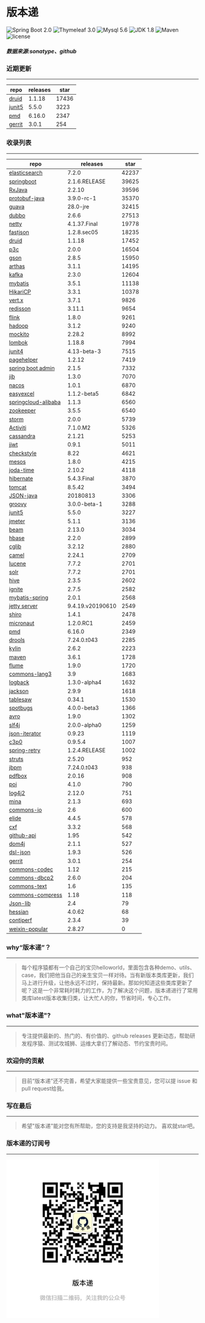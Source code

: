 # 版本递
![Spring Boot 2.0](https://img.shields.io/badge/Spring%20Boot-2.0-brightgreen.svg)
![Thymeleaf 3.0](https://img.shields.io/badge/Thymeleaf-3.0-yellow.svg)
![Mysql 5.6](https://img.shields.io/badge/Mysql-5.6-blue.svg)
![JDK 1.8](https://img.shields.io/badge/JDK-1.8-brightgreen.svg)
![Maven](https://img.shields.io/badge/Maven-3.5.0-yellowgreen.svg)
![license](https://img.shields.io/badge/license-Apache%202-blue.svg)
##### 数据来源:sonatype、github

### 近期更新
---
repo | releases | star
---|---|---
[druid](https://github.com/alibaba/druid) | 1.1.18 | 17436
[junit5](https://github.com/junit-team/junit5) | 5.5.0 | 3223
[pmd](https://github.com/pmd/pmd) | 6.16.0 | 2347
[gerrit](https://github.com/GerritCodeReview/gerrit) | 3.0.1 | 254

### 收录列表
---
repo | releases | star
---|---|---
[elasticsearch](https://github.com/elastic/elasticsearch) | 7.2.0 | 42237 
[springboot](https://github.com/spring-projects/spring-boot) | 2.1.6.RELEASE | 39625 
[RxJava](https://github.com/ReactiveX/RxJava) | 2.2.10 | 39596 
[protobuf-java](https://github.com/protocolbuffers/protobuf) | 3.9.0-rc-1 | 35370 
[guava](https://github.com/google/guava) | 28.0-jre | 32415 
[dubbo](https://github.com/apache/incubator-dubbo) | 2.6.6 | 27513 
[netty](https://github.com/netty/netty) | 4.1.37.Final | 19778 
[fastjson](https://github.com/alibaba/fastjson) | 1.2.8.sec05 | 18235 
[druid](https://github.com/alibaba/druid) | 1.1.18 | 17452 
[p3c](https://github.com/alibaba/p3c) | 2.0.0 | 16504 
[gson](https://github.com/google/gson) | 2.8.5 | 15950 
[arthas](https://github.com/alibaba/arthas) | 3.1.1 | 14195 
[kafka](https://github.com/apache/kafka) | 2.3.0 | 12604 
[mybatis](https://github.com/mybatis/mybatis-3) | 3.5.1 | 11138 
[HikariCP](https://github.com/brettwooldridge/HikariCP) | 3.3.1 | 10378 
[vert.x](https://github.com/eclipse-vertx/vert.x) | 3.7.1 | 9826 
[redisson](https://github.com/redisson/redisson) | 3.11.1 | 9654 
[flink](https://github.com/apache/flink) | 1.8.0 | 9261 
[hadoop](https://github.com/apache/hadoop) | 3.1.2 | 9240 
[mockito](https://github.com/mockito/mockito) | 2.28.2 | 8992 
[lombok](https://github.com/rzwitserloot/lombok) | 1.18.8 | 7994 
[junit4](https://github.com/junit-team/junit4) | 4.13-beta-3 | 7515 
[pagehelper](https://github.com/pagehelper/Mybatis-PageHelper) | 1.2.12 | 7419 
[spring boot admin](https://github.com/codecentric/spring-boot-admin) | 2.1.5 | 7332 
[jib](https://github.com/GoogleContainerTools/jib) | 1.3.0 | 7070 
[nacos](https://github.com/alibaba/nacos) | 1.0.1 | 6870 
[easyexcel](https://github.com/alibaba/easyexcel) | 1.1.2-beta5 | 6842 
[springcloud-alibaba](https://github.com/spring-cloud-incubator/spring-cloud-alibaba) | 1.1.3 | 6560 
[zookeeper](https://github.com/apache/zookeeper) | 3.5.5 | 6540 
[storm](https://github.com/apache/storm) | 2.0.0 | 5739 
[Activiti](https://github.com/Activiti/Activiti) | 7.1.0.M2 | 5326 
[cassandra](https://github.com/apache/cassandra) | 2.1.21 | 5253 
[jjwt](https://github.com/jwtk/jjwt) | 0.9.1 | 5011 
[checkstyle](https://github.com/checkstyle/checkstyle) | 8.22 | 4621 
[mesos](https://github.com/apache/mesos) | 1.8.0 | 4215 
[joda-time](https://github.com/JodaOrg/joda-time) | 2.10.2 | 4118 
[hibernate](https://github.com/hibernate/hibernate-orm) | 5.4.3.Final | 3870 
[tomcat](https://github.com/apache/tomcat) | 8.5.42 | 3494 
[JSON-java](https://github.com/stleary/JSON-java) | 20180813 | 3306 
[groovy](https://github.com/apache/groovy) | 3.0.0-beta-1 | 3288 
[junit5](https://github.com/junit-team/junit5) | 5.5.0 | 3227 
[jmeter](https://github.com/apache/jmeter) | 5.1.1 | 3136 
[beam](https://github.com/apache/beam) | 2.13.0 | 3034 
[hbase](https://github.com/apache/hbase) | 2.2.0 | 2899 
[cglib](https://github.com/cglib/cglib) | 3.2.12 | 2880 
[camel](https://github.com/apache/camel) | 2.24.1 | 2709 
[lucene](https://github.com/apache/lucene-solr) | 7.7.2 | 2701 
[solr](https://github.com/apache/lucene-solr) | 7.7.2 | 2701 
[hive](https://github.com/apache/hive) | 2.3.5 | 2602 
[ignite](https://github.com/apache/ignite) | 2.7.5 | 2582 
[mybatis-spring](https://github.com/mybatis/spring-boot-starter) | 2.0.1 | 2568 
[jetty server](https://github.com/eclipse/jetty.project) | 9.4.19.v20190610 | 2549 
[shiro](https://github.com/apache/shiro) | 1.4.1 | 2478 
[micronaut](https://github.com/micronaut-projects/micronaut-core) | 1.2.0.RC1 | 2459 
[pmd](https://github.com/pmd/pmd) | 6.16.0 | 2349 
[drools](https://github.com/kiegroup/drools) | 7.24.0.t043 | 2285 
[kylin](https://github.com/apache/kylin) | 2.6.2 | 2223 
[maven](https://github.com/apache/maven) | 3.6.1 | 1728 
[flume](https://github.com/apache/flume) | 1.9.0 | 1720 
[commons-lang3](https://github.com/apache/commons-lang) | 3.9 | 1683 
[logback](https://github.com/qos-ch/logback) | 1.3.0-alpha4 | 1632 
[jackson](https://github.com/FasterXML/jackson-core) | 2.9.9 | 1618 
[tablesaw](https://github.com/jtablesaw/tablesaw) | 0.34.1 | 1530 
[spotbugs](https://github.com/spotbugs/spotbugs) | 4.0.0-beta3 | 1366 
[avro](https://github.com/apache/avro) | 1.9.0 | 1302 
[slf4j](https://github.com/qos-ch/slf4j) | 2.0.0-alpha0 | 1259 
[json-iterator](https://github.com/json-iterator/java) | 0.9.23 | 1119 
[c3p0](https://github.com/swaldman/c3p0) | 0.9.5.4 | 1007 
[spring-retry](https://github.com/spring-projects/spring-retry) | 1.2.4.RELEASE | 1002 
[struts](https://github.com/apache/struts) | 2.5.20 | 952 
[jbpm](https://github.com/kiegroup/jbpm) | 7.24.0.t043 | 938 
[pdfbox](https://github.com/apache/pdfbox) | 2.0.16 | 908 
[poi](https://github.com/apache/poi) | 4.1.0 | 790 
[log4j2](https://github.com/apache/logging-log4j2) | 2.12.0 | 751 
[mina](https://github.com/apache/mina) | 2.1.3 | 693 
[commons-io](https://github.com/apache/commons-io) | 2.6 | 600 
[elide](https://github.com/yahoo/elide) | 4.4.5 | 578 
[cxf](https://github.com/apache/cxf) | 3.3.2 | 568 
[github-api](https://github.com/kohsuke/github-api) | 1.95 | 542 
[dom4j](https://github.com/dom4j/dom4j) | 2.1.1 | 527 
[dsl-json](https://github.com/ngs-doo/dsl-json) | 1.9.3 | 526 
[gerrit](https://github.com/GerritCodeReview/gerrit) | 3.0.1 | 254 
[commons-codec](https://github.com/apache/commons-codec) | 1.12 | 215 
[commons-dbcp2](https://github.com/apache/commons-dbcp) | 2.6.0 | 204 
[commons-text](https://github.com/apache/commons-text) | 1.6 | 135 
[commons-compress](https://github.com/apache/commons-compress) | 1.18 | 118 
[Json-lib](https://github.com/aalmiray/Json-lib) | 2.4 | 79 
[hessian](https://github.com/ebourg/hessian) | 4.0.62 | 68 
[contiperf](https://github.com/lucaspouzac/contiperf) | 2.3.4 | 39 
[weixin-popular](https://github.com/liyiorg/weixin-popular) | 2.8.27 | 0 

### why“版本递”？
--- 
>每个程序猿都有一个自己的宝贝helloworld，里面包含各种demo、utils、case，我们把他当自己的亲生宝贝一样对待。当有新版本类库更新，我们马上进行升级，让他永远不过时，保持最新。那如何知道这些类库更新了呢？这是一个非常耗时耗力的工作，为了解决这个问题，版本递进行了常用类库latest版本收集归类，让大忙人的你，节省时间，专心工作。


### what"版本递"?
---
> 专注提供最新的、热门的、有价值的、github releases 更新动态，帮助研发程序猿、测试攻城狮、运维大拿们了解动态、节约宝贵时间。

### 欢迎你的贡献
---
> 目前“版本递”还不完善，希望大家能提供一些宝贵意见，您可以提 issue 和 pull request给我。


### 写在最后
---
> 希望"版本递"能对您有所帮助，您的支持是我坚持的动力。
> 喜欢就star吧。

### 版本递的订阅号
---
<img src="https://github.com/jartisan2001/latest/blob/master/Image.jpg" width="400" hegiht="400" align=left />